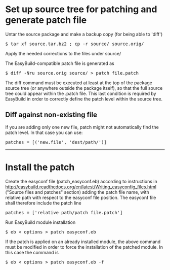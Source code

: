 # Set up source tree for patching and generate patch file

Untar the source package and make a backup copy (for being able to 'diff')

<pre>
$ tar xf source.tar.bz2 ; cp -r source/ source.orig/
</pre>  

Apply the needed corrections to the files under source/

The EasyBuild-compatible patch file is generated as

<pre>
$ diff -Nru source.orig source/ > patch_file.patch
</pre>

The diff command must be executed at least at the top of the package source tree (or anywhere outside the package itself), so that the full source tree could appear within the .patch file. This last condition is required by EasyBuild in order to correctly define the patch level within the source tree. 

## Diff against non-existing file

If you are adding only one new file, patch might not automatically find the patch level. In that case you can use:

<pre>
patches = [('new.file', 'dest/path/')]
</pre>

---

# Install the patch

Create the easyconf file (patch_easyconf.eb) according to instructions in http://easybuild.readthedocs.org/en/latest/Writing_easyconfig_files.html ("Source files and patches" section) adding the patch file name, with relative path with respect to the easyconf file position. The easyconf file shall therefore include the patch line

<pre>
patches = ['relative_path/patch_file.patch'] 
</pre>

Run EasyBuild module installation

<pre>
$ eb < options > patch_easyconf.eb
</pre>

If the patch is applied on an already installed module, the above command must be modified in order to force the installation of the patched module. In this case the command is 

<pre>
$ eb < options > patch_easyconf.eb -f
</pre>